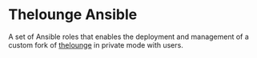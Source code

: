 # Thelounge Ansible

A set of Ansible roles that enables the deployment and management of a custom fork of [thelounge](https://thelounge.chat) in private mode with users.
